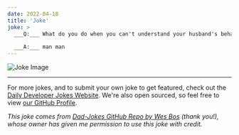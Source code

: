 ```yaml
---
date: 2022-04-18
title: 'Joke'
joke: >
  ___Q:___ What do you do when you can't understand your husband's behavior?
  
  ___A:___ man man
---
```



![Joke Image](https://private.xtrp.io/projects/DailyDeveloperJokes/public_image_server/images/5e125900b9ff4.png)

---

For more jokes, and to submit your own joke to get featured, check out the [Daily Developer Jokes Website](https://dailydeveloperjokes.github.io/). We're also open sourced, so feel free to view [our GitHub Profile](https://github.com/dailydeveloperjokes).


_This joke comes from [Dad-Jokes GitHub Repo by Wes Bos](https://github.com/wesbos/dad-jokes) (thank you!), whose owner has given me permission to use this joke with credit._

<!--
Joke text:
**Q:** What do you do when you can't understand your husband's behavior?

**A:** man man
 -->


